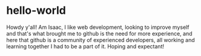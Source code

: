 # hello-world

Howdy y'all!
  Am Isaac, I like web development, looking to improve myself and that's what brought me to github is the need for more experience, and here that github is a community of experienced developers, all working and learning together I had to be a part of it. Hoping and expectant!
